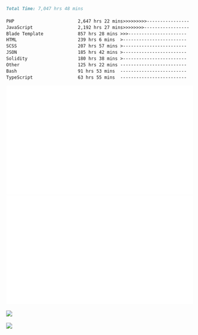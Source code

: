 <!--START_SECTION:waka-->

```markdown
Total Time: 7,047 hrs 48 mins

PHP                        2,647 hrs 22 mins>>>>>>>>>----------------   36.91 %
JavaScript                 2,192 hrs 27 mins>>>>>>>>-----------------   30.56 %
Blade Template             857 hrs 28 mins >>>----------------------   11.95 %
HTML                       239 hrs 6 mins  >------------------------   03.33 %
SCSS                       207 hrs 57 mins >------------------------   02.90 %
JSON                       185 hrs 42 mins >------------------------   02.59 %
Solidity                   180 hrs 38 mins >------------------------   02.52 %
Other                      125 hrs 22 mins -------------------------   01.75 %
Bash                       91 hrs 53 mins  -------------------------   01.28 %
TypeScript                 63 hrs 55 mins  -------------------------   00.89 %
```

<!--END_SECTION:waka-->

![](https://raw.githubusercontent.com/DrMaxis/github-stats-transparent/output/generated/overview.svg)
![](https://raw.githubusercontent.com/DrMaxis/github-stats-transparent/output/generated/languages.svg)

![](https://git-readme-stats-drmaxis-projects.vercel.app/api?username=drmaxis&show_icons=true&theme=outrun&count_private=true&show=reviews,discussions_started,discussions_answered,prs_merged,prs_merged_percentage&custom_title=2024%20Github%20Rank)
 
<a href="https://count.getloli.com/"><img src="https://count.getloli.com/get/@:maxis-the-alchemist?theme=rule34"></a>
<!-- https://count.getloli.com/get/@alchemist?theme=rule34 -->
<br>
